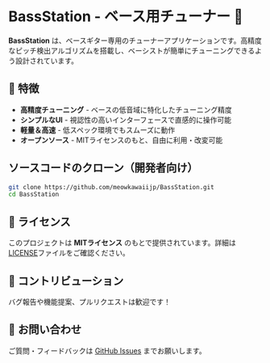 # BassStation - ベース用チューナー 🎸  

**BassStation** は、ベースギター専用のチューナーアプリケーションです。高精度なピッチ検出アルゴリズムを搭載し、ベーシストが簡単にチューニングできるよう設計されています。  

## 🚀 特徴  

- **高精度チューニング** - ベースの低音域に特化したチューニング精度  
- **シンプルなUI** - 視認性の高いインターフェースで直感的に操作可能  
- **軽量＆高速** - 低スペック環境でもスムーズに動作  
- **オープンソース** - MITライセンスのもと、自由に利用・改変可能  


## ソースコードのクローン（開発者向け）  
```sh
git clone https://github.com/meowkawaiijp/BassStation.git
cd BassStation
```

## 📜 ライセンス  

このプロジェクトは **MITライセンス** のもとで提供されています。詳細は[LICENSE](LICENSE)ファイルをご確認ください。  

## 🤝 コントリビューション  

バグ報告や機能提案、プルリクエストは歓迎です！

## 📧 お問い合わせ  

ご質問・フィードバックは [GitHub Issues](https://github.com/meowkawaiijp/issues) までお願いします。  
